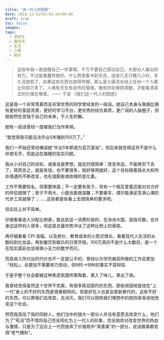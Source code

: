 ```yaml
---
title: "这一代人的困惑"
date: 2019-12-31T03:03:24+08:00
draft: true
toc: false
images:
tags: 
  - 思辩文
  - 毒鸡汤
  - 生活
  - 心理
  - 励志
---
```



> 这些年我一直提醒自己一件事情，千万不要自己感动自己。大部分人看似的努力，不过是愚蠢导致的。什么熬夜看书到天亮，连续几天只睡几小时，多久没放假了，如果这些东西也值得夸耀，那么富士康流水线上任何一个人都比你努力多了。人难免天生有自怜的情绪，唯有时刻保持清醒，才能看清真正的价值在哪里。 —— 于宙 《我们这一代人的困惑》

这是我一个非常羡慕而且非常优秀的同学曾经发的一段话。她自己本身与我相比拥有更好的家庭背景，更好的学习平台，更优秀的综合素质，更广阔的人脉圈子，但她依然在苦恼于自己的未来，于人生的解。

她有一段话曾经一度被我们当作笑柄。

“我觉得我可能没法毕业5年赚到100万了。”

我们一开始还曾经嘲讽她“毕业5年即成为百万富翁”，但后来我觉得这并不是什么异想天开，而是迫在眉睫的现实问题。

我从小对自己的目标，或者说是梦想，就定的很简单：改变命运，不能再穷下去了。简而言之，就是有钱，也不要很多，刚好够用就好。这个目标随着我长大和所处境遇的不断改变，也在或膨胀或收缩的变化着。

工作不需要知名，但需要体面；不一定要有孩子，但有一个相互爱着还能对对方好的伴侣就够了；房子不用大，小屋也能很温馨；不要豪车，偶尔能满足澎湃心潮的代步工具就够了；……这些都是些看上去很简单的要求吧。

但实际上并不简单。

仔细看看收入分配比例表，能达到这一消费阶层的，在泱泱大国，屈指可数。也许身边这样的人很多，但这是总量优势冲淡了这种比例上的唐突。

再仔细看看 CPI 涨幅，以及房价、教育成本的火箭式增长，看看现代人生活的从数码到化妆品，再到餐饮到娱乐的日常开销，100万真的不是什么大数目，是一个在现实面前也显得渺小无力的数字而已。

而高收入所付出的代价也不一定是公平的，曾经以为学历越高所做的工作会更加「轻松」，会更加不需要体力劳动，但985→996的事实不容辩驳.

于是乎整个社会都被这种焦虑氛围所熏陶着，熏入了味儿，熏出了病。




我曾经觉得虽然这个世界不完美，有很多陈旧腐朽的东西，那些顽固地盘绕在“上一代”身上的不好的东西是很难剔除的。但是好在人也是会更新换代的，这些不好的东西，可以靠我们去改变，去消灭。我们可以按照我们理想中的规则来渐进地改变这个社会。

然而我高估了我的同龄人，他们当中的很大一部分人并没有意愿去改变什么，他们为了“苟活”而不惜将自己完全同化为上一代人的形象，完全抛弃对改变世界的热血与激情，只是为了迎合上一代而放弃了价值观中“真善美”的一部分，说话做事都变得“老气横秋”。
